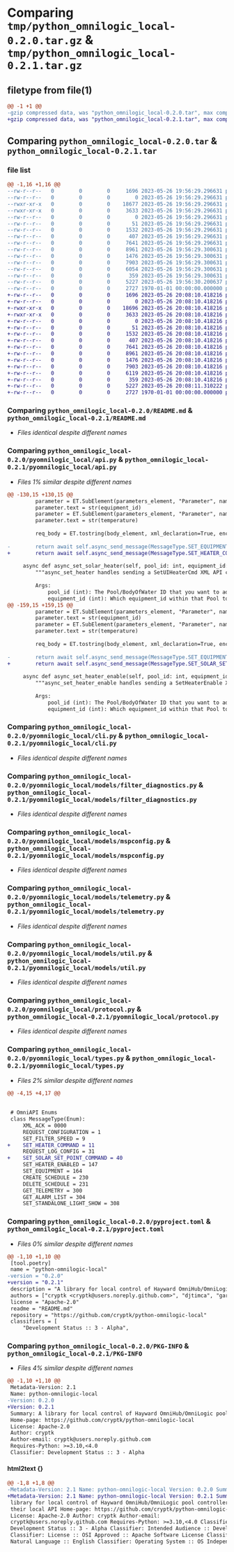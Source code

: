 # Comparing `tmp/python_omnilogic_local-0.2.0.tar.gz` & `tmp/python_omnilogic_local-0.2.1.tar.gz`

## filetype from file(1)

```diff
@@ -1 +1 @@
-gzip compressed data, was "python_omnilogic_local-0.2.0.tar", max compression
+gzip compressed data, was "python_omnilogic_local-0.2.1.tar", max compression
```

## Comparing `python_omnilogic_local-0.2.0.tar` & `python_omnilogic_local-0.2.1.tar`

### file list

```diff
@@ -1,16 +1,16 @@
--rw-r--r--   0        0        0     1696 2023-05-26 19:56:29.296631 python_omnilogic_local-0.2.0/README.md
--rw-r--r--   0        0        0        0 2023-05-26 19:56:29.296631 python_omnilogic_local-0.2.0/pyomnilogic_local/__init__.py
--rwxr-xr-x   0        0        0    18677 2023-05-26 19:56:29.296631 python_omnilogic_local-0.2.0/pyomnilogic_local/api.py
--rwxr-xr-x   0        0        0     3633 2023-05-26 19:56:29.296631 python_omnilogic_local-0.2.0/pyomnilogic_local/cli.py
--rw-r--r--   0        0        0        0 2023-05-26 19:56:29.296631 python_omnilogic_local-0.2.0/pyomnilogic_local/models/__init__.py
--rw-r--r--   0        0        0       51 2023-05-26 19:56:29.296631 python_omnilogic_local-0.2.0/pyomnilogic_local/models/const.py
--rw-r--r--   0        0        0     1532 2023-05-26 19:56:29.296631 python_omnilogic_local-0.2.0/pyomnilogic_local/models/filter_diagnostics.py
--rw-r--r--   0        0        0      407 2023-05-26 19:56:29.296631 python_omnilogic_local-0.2.0/pyomnilogic_local/models/leadmessage.py
--rw-r--r--   0        0        0     7641 2023-05-26 19:56:29.296631 python_omnilogic_local-0.2.0/pyomnilogic_local/models/mspconfig.py
--rw-r--r--   0        0        0     8961 2023-05-26 19:56:29.300631 python_omnilogic_local-0.2.0/pyomnilogic_local/models/telemetry.py
--rw-r--r--   0        0        0     1476 2023-05-26 19:56:29.300631 python_omnilogic_local-0.2.0/pyomnilogic_local/models/util.py
--rw-r--r--   0        0        0     7903 2023-05-26 19:56:29.300631 python_omnilogic_local-0.2.0/pyomnilogic_local/protocol.py
--rw-r--r--   0        0        0     6054 2023-05-26 19:56:29.300631 python_omnilogic_local-0.2.0/pyomnilogic_local/types.py
--rw-r--r--   0        0        0      359 2023-05-26 19:56:29.300631 python_omnilogic_local-0.2.0/pyomnilogic_local/util.py
--rw-r--r--   0        0        0     5227 2023-05-26 19:56:30.200637 python_omnilogic_local-0.2.0/pyproject.toml
--rw-r--r--   0        0        0     2727 1970-01-01 00:00:00.000000 python_omnilogic_local-0.2.0/PKG-INFO
+-rw-r--r--   0        0        0     1696 2023-05-26 20:08:10.418216 python_omnilogic_local-0.2.1/README.md
+-rw-r--r--   0        0        0        0 2023-05-26 20:08:10.418216 python_omnilogic_local-0.2.1/pyomnilogic_local/__init__.py
+-rwxr-xr-x   0        0        0    18696 2023-05-26 20:08:10.418216 python_omnilogic_local-0.2.1/pyomnilogic_local/api.py
+-rwxr-xr-x   0        0        0     3633 2023-05-26 20:08:10.418216 python_omnilogic_local-0.2.1/pyomnilogic_local/cli.py
+-rw-r--r--   0        0        0        0 2023-05-26 20:08:10.418216 python_omnilogic_local-0.2.1/pyomnilogic_local/models/__init__.py
+-rw-r--r--   0        0        0       51 2023-05-26 20:08:10.418216 python_omnilogic_local-0.2.1/pyomnilogic_local/models/const.py
+-rw-r--r--   0        0        0     1532 2023-05-26 20:08:10.418216 python_omnilogic_local-0.2.1/pyomnilogic_local/models/filter_diagnostics.py
+-rw-r--r--   0        0        0      407 2023-05-26 20:08:10.418216 python_omnilogic_local-0.2.1/pyomnilogic_local/models/leadmessage.py
+-rw-r--r--   0        0        0     7641 2023-05-26 20:08:10.418216 python_omnilogic_local-0.2.1/pyomnilogic_local/models/mspconfig.py
+-rw-r--r--   0        0        0     8961 2023-05-26 20:08:10.418216 python_omnilogic_local-0.2.1/pyomnilogic_local/models/telemetry.py
+-rw-r--r--   0        0        0     1476 2023-05-26 20:08:10.418216 python_omnilogic_local-0.2.1/pyomnilogic_local/models/util.py
+-rw-r--r--   0        0        0     7903 2023-05-26 20:08:10.418216 python_omnilogic_local-0.2.1/pyomnilogic_local/protocol.py
+-rw-r--r--   0        0        0     6119 2023-05-26 20:08:10.418216 python_omnilogic_local-0.2.1/pyomnilogic_local/types.py
+-rw-r--r--   0        0        0      359 2023-05-26 20:08:10.418216 python_omnilogic_local-0.2.1/pyomnilogic_local/util.py
+-rw-r--r--   0        0        0     5227 2023-05-26 20:08:11.310222 python_omnilogic_local-0.2.1/pyproject.toml
+-rw-r--r--   0        0        0     2727 1970-01-01 00:00:00.000000 python_omnilogic_local-0.2.1/PKG-INFO
```

### Comparing `python_omnilogic_local-0.2.0/README.md` & `python_omnilogic_local-0.2.1/README.md`

 * *Files identical despite different names*

### Comparing `python_omnilogic_local-0.2.0/pyomnilogic_local/api.py` & `python_omnilogic_local-0.2.1/pyomnilogic_local/api.py`

 * *Files 1% similar despite different names*

```diff
@@ -130,15 +130,15 @@
         parameter = ET.SubElement(parameters_element, "Parameter", name="HeaterID", dataType="int", alias="EquipmentID")
         parameter.text = str(equipment_id)
         parameter = ET.SubElement(parameters_element, "Parameter", name="Temp", dataType="int", unit=unit, alias="Data")
         parameter.text = str(temperature)
 
         req_body = ET.tostring(body_element, xml_declaration=True, encoding="unicode")
 
-        return await self.async_send_message(MessageType.SET_EQUIPMENT, req_body, False)
+        return await self.async_send_message(MessageType.SET_HEATER_COMMAND, req_body, False)
 
     async def async_set_solar_heater(self, pool_id: int, equipment_id: int, temperature: int, unit: str) -> None:
         """async_set_heater handles sending a SetUIHeaterCmd XML API call to the Hayward Omni pool controller
 
         Args:
             pool_id (int): The Pool/BodyOfWater ID that you want to address
             equipment_id (int): Which equipment_id within that Pool to address
@@ -159,15 +159,15 @@
         parameter = ET.SubElement(parameters_element, "Parameter", name="HeaterID", dataType="int", alias="EquipmentID")
         parameter.text = str(equipment_id)
         parameter = ET.SubElement(parameters_element, "Parameter", name="Temp", dataType="int", unit=unit, alias="Data")
         parameter.text = str(temperature)
 
         req_body = ET.tostring(body_element, xml_declaration=True, encoding="unicode")
 
-        return await self.async_send_message(MessageType.SET_EQUIPMENT, req_body, False)
+        return await self.async_send_message(MessageType.SET_SOLAR_SET_POINT_COMMAND, req_body, False)
 
     async def async_set_heater_enable(self, pool_id: int, equipment_id: int, enabled: int | bool) -> None:
         """async_set_heater_enable handles sending a SetHeaterEnable XML API call to the Hayward Omni pool controller
 
         Args:
             pool_id (int): The Pool/BodyOfWater ID that you want to address
             equipment_id (int): Which equipment_id within that Pool to address
```

### Comparing `python_omnilogic_local-0.2.0/pyomnilogic_local/cli.py` & `python_omnilogic_local-0.2.1/pyomnilogic_local/cli.py`

 * *Files identical despite different names*

### Comparing `python_omnilogic_local-0.2.0/pyomnilogic_local/models/filter_diagnostics.py` & `python_omnilogic_local-0.2.1/pyomnilogic_local/models/filter_diagnostics.py`

 * *Files identical despite different names*

### Comparing `python_omnilogic_local-0.2.0/pyomnilogic_local/models/mspconfig.py` & `python_omnilogic_local-0.2.1/pyomnilogic_local/models/mspconfig.py`

 * *Files identical despite different names*

### Comparing `python_omnilogic_local-0.2.0/pyomnilogic_local/models/telemetry.py` & `python_omnilogic_local-0.2.1/pyomnilogic_local/models/telemetry.py`

 * *Files identical despite different names*

### Comparing `python_omnilogic_local-0.2.0/pyomnilogic_local/models/util.py` & `python_omnilogic_local-0.2.1/pyomnilogic_local/models/util.py`

 * *Files identical despite different names*

### Comparing `python_omnilogic_local-0.2.0/pyomnilogic_local/protocol.py` & `python_omnilogic_local-0.2.1/pyomnilogic_local/protocol.py`

 * *Files identical despite different names*

### Comparing `python_omnilogic_local-0.2.0/pyomnilogic_local/types.py` & `python_omnilogic_local-0.2.1/pyomnilogic_local/types.py`

 * *Files 2% similar despite different names*

```diff
@@ -4,15 +4,17 @@
 
 
 # OmniAPI Enums
 class MessageType(Enum):
     XML_ACK = 0000
     REQUEST_CONFIGURATION = 1
     SET_FILTER_SPEED = 9
+    SET_HEATER_COMMAND = 11
     REQUEST_LOG_CONFIG = 31
+    SET_SOLAR_SET_POINT_COMMAND = 40
     SET_HEATER_ENABLED = 147
     SET_EQUIPMENT = 164
     CREATE_SCHEDULE = 230
     DELETE_SCHEDULE = 231
     GET_TELEMETRY = 300
     GET_ALARM_LIST = 304
     SET_STANDALONE_LIGHT_SHOW = 308
```

### Comparing `python_omnilogic_local-0.2.0/pyproject.toml` & `python_omnilogic_local-0.2.1/pyproject.toml`

 * *Files 0% similar despite different names*

```diff
@@ -1,10 +1,10 @@
 [tool.poetry]
 name = "python-omnilogic-local"
-version = "0.2.0"
+version = "0.2.1"
 description = "A library for local control of Hayward OmniHub/OmniLogic pool controllers using their local API"
 authors = ["cryptk <cryptk@users.noreply.github.com>", "djtimca", "garionphx"]
 license = "Apache-2.0"
 readme = "README.md"
 repository = "https://github.com/cryptk/python-omnilogic-local"
 classifiers = [
     "Development Status :: 3 - Alpha",
```

### Comparing `python_omnilogic_local-0.2.0/PKG-INFO` & `python_omnilogic_local-0.2.1/PKG-INFO`

 * *Files 4% similar despite different names*

```diff
@@ -1,10 +1,10 @@
 Metadata-Version: 2.1
 Name: python-omnilogic-local
-Version: 0.2.0
+Version: 0.2.1
 Summary: A library for local control of Hayward OmniHub/OmniLogic pool controllers using their local API
 Home-page: https://github.com/cryptk/python-omnilogic-local
 License: Apache-2.0
 Author: cryptk
 Author-email: cryptk@users.noreply.github.com
 Requires-Python: >=3.10,<4.0
 Classifier: Development Status :: 3 - Alpha
```

#### html2text {}

```diff
@@ -1,8 +1,8 @@
-Metadata-Version: 2.1 Name: python-omnilogic-local Version: 0.2.0 Summary: A
+Metadata-Version: 2.1 Name: python-omnilogic-local Version: 0.2.1 Summary: A
 library for local control of Hayward OmniHub/OmniLogic pool controllers using
 their local API Home-page: https://github.com/cryptk/python-omnilogic-local
 License: Apache-2.0 Author: cryptk Author-email:
 cryptk@users.noreply.github.com Requires-Python: >=3.10,<4.0 Classifier:
 Development Status :: 3 - Alpha Classifier: Intended Audience :: Developers
 Classifier: License :: OSI Approved :: Apache Software License Classifier:
 Natural Language :: English Classifier: Operating System :: OS Independent
```

